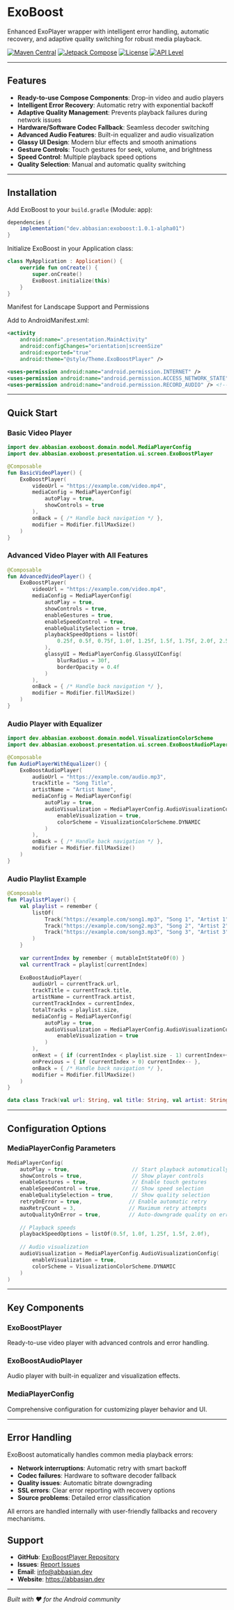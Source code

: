 # ExoBoost

Enhanced ExoPlayer wrapper with intelligent error handling, automatic recovery, and adaptive quality switching for robust media playback.

[![Maven Central](https://img.shields.io/maven-central/v/dev.abbasian/exoboost?color=blue)](https://search.maven.org/search?q=g:dev.abbasian%20AND%20a:exoboost)
[![Jetpack Compose](https://img.shields.io/badge/Jetpack%20Compose-Ready-brightgreen)](https://developer.android.com/jetpack/compose)
[![License](https://img.shields.io/badge/License-Apache%202.0-green.svg)](http://www.apache.org/licenses/LICENSE-2.0.txt)
[![API Level](https://img.shields.io/badge/API-24%2B-brightgreen.svg)](https://developer.android.com/guide/topics/manifest/uses-sdk-element#ApiLevels)

---

## Features

- **Ready-to-use Compose Components**: Drop-in video and audio players
- **Intelligent Error Recovery**: Automatic retry with exponential backoff
- **Adaptive Quality Management**: Prevents playback failures during network issues
- **Hardware/Software Codec Fallback**: Seamless decoder switching
- **Advanced Audio Features**: Built-in equalizer and audio visualization
- **Glassy UI Design**: Modern blur effects and smooth animations
- **Gesture Controls**: Touch gestures for seek, volume, and brightness
- **Speed Control**: Multiple playback speed options
- **Quality Selection**: Manual and automatic quality switching

---

## Installation

Add ExoBoost to your `build.gradle` (Module: app):

```gradle
dependencies {
    implementation("dev.abbasian:exoboost:1.0.1-alpha01")
}
```

Initialize ExoBoost in your Application class:

```kotlin
class MyApplication : Application() {
    override fun onCreate() {
        super.onCreate()
        ExoBoost.initialize(this)
    }
}
```

Manifest for Landscape Support and Permissions

Add to AndroidManifest.xml:

```xml
<activity
    android:name=".presentation.MainActivity"
    android:configChanges="orientation|screenSize"
    android:exported="true"
    android:theme="@style/Theme.ExoBoostPlayer" />

<uses-permission android:name="android.permission.INTERNET" />
<uses-permission android:name="android.permission.ACCESS_NETWORK_STATE" />
<uses-permission android:name="android.permission.RECORD_AUDIO" /> <!-- For audio visualization -->
```

---

## Quick Start

### Basic Video Player

```kotlin
import dev.abbasian.exoboost.domain.model.MediaPlayerConfig
import dev.abbasian.exoboost.presentation.ui.screen.ExoBoostPlayer

@Composable
fun BasicVideoPlayer() {
    ExoBoostPlayer(
        videoUrl = "https://example.com/video.mp4",
        mediaConfig = MediaPlayerConfig(
            autoPlay = true,
            showControls = true
        ),
        onBack = { /* Handle back navigation */ },
        modifier = Modifier.fillMaxSize()
    )
}
```

### Advanced Video Player with All Features

```kotlin
@Composable
fun AdvancedVideoPlayer() {
    ExoBoostPlayer(
        videoUrl = "https://example.com/video.mp4",
        mediaConfig = MediaPlayerConfig(
            autoPlay = true,
            showControls = true,
            enableGestures = true,
            enableSpeedControl = true,
            enableQualitySelection = true,
            playbackSpeedOptions = listOf(
                0.25f, 0.5f, 0.75f, 1.0f, 1.25f, 1.5f, 1.75f, 2.0f, 2.5f, 3.0f
            ),
            glassyUI = MediaPlayerConfig.GlassyUIConfig(
                blurRadius = 30f,
                borderOpacity = 0.4f
            )
        ),
        onBack = { /* Handle back navigation */ },
        modifier = Modifier.fillMaxSize()
    )
}
```

### Audio Player with Equalizer

```kotlin
import dev.abbasian.exoboost.domain.model.VisualizationColorScheme
import dev.abbasian.exoboost.presentation.ui.screen.ExoBoostAudioPlayer

@Composable
fun AudioPlayerWithEqualizer() {
    ExoBoostAudioPlayer(
        audioUrl = "https://example.com/audio.mp3",
        trackTitle = "Song Title",
        artistName = "Artist Name",
        mediaConfig = MediaPlayerConfig(
            autoPlay = true,
            audioVisualization = MediaPlayerConfig.AudioVisualizationConfig(
                enableVisualization = true,
                colorScheme = VisualizationColorScheme.DYNAMIC
            )
        ),
        onBack = { /* Handle back navigation */ },
        modifier = Modifier.fillMaxSize()
    )
}
```

### Audio Playlist Example

```kotlin
@Composable
fun PlaylistPlayer() {
    val playlist = remember {
        listOf(
            Track("https://example.com/song1.mp3", "Song 1", "Artist 1"),
            Track("https://example.com/song2.mp3", "Song 2", "Artist 2"),
            Track("https://example.com/song3.mp3", "Song 3", "Artist 3")
        )
    }
    
    var currentIndex by remember { mutableIntStateOf(0) }
    val currentTrack = playlist[currentIndex]
    
    ExoBoostAudioPlayer(
        audioUrl = currentTrack.url,
        trackTitle = currentTrack.title,
        artistName = currentTrack.artist,
        currentTrackIndex = currentIndex,
        totalTracks = playlist.size,
        mediaConfig = MediaPlayerConfig(
            autoPlay = true,
            audioVisualization = MediaPlayerConfig.AudioVisualizationConfig(
                enableVisualization = true
            )
        ),
        onNext = { if (currentIndex < playlist.size - 1) currentIndex++ },
        onPrevious = { if (currentIndex > 0) currentIndex-- },
        onBack = { /* Handle back navigation */ },
        modifier = Modifier.fillMaxSize()
    )
}

data class Track(val url: String, val title: String, val artist: String)
```

---

## Configuration Options

### MediaPlayerConfig Parameters

```kotlin
MediaPlayerConfig(
    autoPlay = true,                    // Start playback automatically
    showControls = true,                // Show player controls
    enableGestures = true,              // Enable touch gestures
    enableSpeedControl = true,          // Show speed selection
    enableQualitySelection = true,      // Show quality selection
    retryOnError = true,               // Enable automatic retry
    maxRetryCount = 3,                 // Maximum retry attempts
    autoQualityOnError = true,         // Auto-downgrade quality on errors
    
    // Playback speeds
    playbackSpeedOptions = listOf(0.5f, 1.0f, 1.25f, 1.5f, 2.0f),
    
    // Audio visualization
    audioVisualization = MediaPlayerConfig.AudioVisualizationConfig(
        enableVisualization = true,
        colorScheme = VisualizationColorScheme.DYNAMIC
    )
)
```
---

## Key Components

### ExoBoostPlayer
Ready-to-use video player with advanced controls and error handling.

### ExoBoostAudioPlayer  
Audio player with built-in equalizer and visualization effects.

### MediaPlayerConfig
Comprehensive configuration for customizing player behavior and UI.

---

## Error Handling

ExoBoost automatically handles common media playback errors:

- **Network interruptions**: Automatic retry with smart backoff
- **Codec failures**: Hardware to software decoder fallback  
- **Quality issues**: Automatic bitrate downgrading
- **SSL errors**: Clear error reporting with recovery options
- **Source problems**: Detailed error classification

All errors are handled internally with user-friendly fallbacks and recovery mechanisms.

## Support

- **GitHub**: [ExoBoostPlayer Repository](https://github.com/abbasiandev/ExoBoostPlayer)
- **Issues**: [Report Issues](https://github.com/abbasiandev/ExoBoostPlayer/issues)
- **Email**: info@abbasian.dev
- **Website**: https://abbasian.dev

---

*Built with ❤️ for the Android community*
